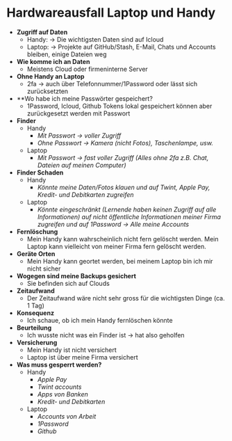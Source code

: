 # Hardwareausfall Laptop und Handy
- **Zugriff auf Daten**
    - Handy: → Die wichtigsten Daten sind auf Icloud
    - Laptop: → Projekte auf GitHub/Stash, E-Mail, Chats und Accounts bleiben, einige Dateien weg
- **Wie komme ich an Daten**
  - Meistens Cloud oder firmeninterne Server
- **Ohne Handy an Laptop**
  - 2fa → auch über Telefonnummer/1Password oder lässt sich zurücksetzten
- **Wo habe ich meine Passwörter gespeichert?
  - 1Password, Icloud, Github Tokens lokal gespeichert können aber zurückgesetzt werden mit Passwort
- **Finder**
  - Handy
    - *Mit Passwort → voller Zugriff*
    - *Ohne Passwort → Kamera (nicht Fotos), Taschenlampe, usw.*
  - Laptop
    - *Mit Passwort → fast voller Zugriff (Alles ohne 2fa z.B. Chat, Dateien auf meinen Computer)* 
- **Finder Schaden**
  - Handy
    - *Könnte meine Daten/Fotos klauen und auf Twint, Apple Pay, Kredit- und Debitkarten zugreifen*
  - Laptop
    - *Könnte eingeschränkt (Lernende haben keinen Zugriff auf alle Informationen) auf nicht öffentliche Informationen meiner Firma zugreifen und auf 1Password → Alle meine Accounts*
- **Fernlöschung**
  - Mein Handy kann wahrscheinlich nicht fern gelöscht werden. Mein Laptop kann vielleicht von meiner Firma fern gelöscht werden.
- **Geräte Orten**
  - Mein Handy kann geortet werden, bei meinem Laptop bin ich mir nicht sicher
- **Wogegen sind meine Backups gesichert**
  - Sie befinden sich auf Clouds 
- **Zeitaufwand**
  - Der Zeitaufwand wäre nicht sehr gross für die wichtigsten Dinge (ca. 1 Tag)
- **Konsequenz**
  - Ich schaue, ob ich mein Handy fernlöschen könnte
- **Beurteilung**
  - Ich wusste nicht was ein Finder ist → hat also geholfen
- **Versicherung**
  - Mein Handy ist nicht versichert 
  - Laptop ist über meine Firma versichert
- **Was muss gesperrt werden?**
  - Handy
    - *Apple Pay*
    - *Twint accounts*
    - *Apps von Banken*
    - *Kredit- und Debitkarten*
  - Laptop
    - *Accounts von Arbeit*
    - *1Password*
    - *Github*